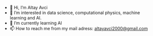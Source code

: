 - 👋 Hi, I’m Altay Avci
- 👀 I’m interested in data science, computational physics, machine learning and AI.
- 🌱 I’m currently learning AI
- 📫 How to reach me from my mail adress: altayavci2000@gmail.com

<!---
altayavci/altayavci is a ✨ special ✨ repository because its `README.md` (this file) appears on your GitHub profile.
You can click the Preview link to take a look at your changes.
--->
